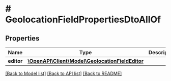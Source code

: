 # # GeolocationFieldPropertiesDtoAllOf

## Properties

Name | Type | Description | Notes
------------ | ------------- | ------------- | -------------
**editor** | [**\OpenAPI\Client\Model\GeolocationFieldEditor**](GeolocationFieldEditor.md) |  | [optional]

[[Back to Model list]](../../README.md#models) [[Back to API list]](../../README.md#endpoints) [[Back to README]](../../README.md)
